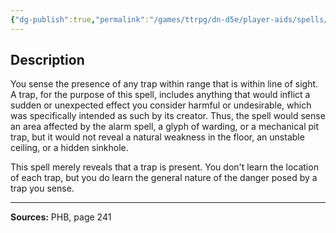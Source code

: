 ```yaml
---
{"dg-publish":true,"permalink":"/games/ttrpg/dn-d5e/player-aids/spells/level-2/find-traps/","tags":["TTRPG/DND/5e","verbal","somatic"]}
---
```



## Description
You sense the presence of any trap within range that is within line of sight.
A trap, for the purpose of this spell, includes anything that would inflict a sudden or unexpected effect you consider harmful or undesirable, which was specifically intended as such by its creator.
Thus, the spell would sense an area affected by the alarm spell, a glyph of warding, or a mechanical pit trap, but it would not reveal a natural weakness in the floor, an unstable ceiling, or a hidden sinkhole.

This spell merely reveals that a trap is present.
You don't learn the location of each trap, but you do learn the general nature of the danger posed by a trap you sense.

---

**Sources:** PHB, page 241
